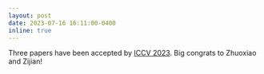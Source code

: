 ```yaml
---
layout: post
date: 2023-07-16 16:11:00-0400
inline: true
---
```

Three papers have been accepted by [ICCV 2023](https://iccv2023.thecvf.com/). Big congrats to Zhuoxiao and Zijian!